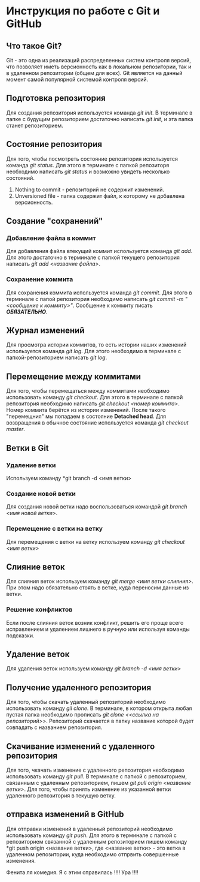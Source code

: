 # Инструкция по работе с Git и GitHub

## Что такое Git?
Git - это одна из реализаций распределенных систем контроля версий, что позволяет иметь версионность как в локальном репозитории, так и в удаленном репозитории (общем для всех). Git является на данный момент самой популярной системой контроля версий. 

## Подготовка репозитория
Для создания репозитория используется команда *git init*. В терминале в папке с будущим репозиторием достаточно написать *git init*, и эта папка станет репозиторием. 

## Состояние репозитория
Для того, чтобы посмотреть состояние репозитория используется команда *git status*. Для этого в терминате с папкой репозиторя необходимо написать *git status* и возможно увидеть несколько состояний. 
1. Nothing to commit - репозиторий не содержит изменений. 
2. Unversioned file - папка содержит файл, к которому не добавлена версионность.

## Создание "сохранений"

### Добавление файла в коммит
Для добавления файла втекущий коммит используется команда *git add*. Для этого достаточно в терминале с папкой текущего репозитория написать *git add <название файла>*.

### Сохранение коммита

Для сохранения коммита используется команда *git commit*. Для этого в терминале с папой репозитория необходимо написать *git commit -m "<сообщение к коммиту>"*. Сообщение к коммиту писать ***ОБЯЗАТЕЛЬНО***.

## Журнал изменений
Для просмотра истории коммитов, то есть истории наших изменений используется команда *git log*. Для этого необходимо в терминале с папкой-репозиторием написать *git log*.

## Перемещение между коммитами
Для того, чтобы перемещаться между коммитами необходимо использовать команду *git checkout*. Для этого в терминале с папкой репозитория необходимо написать *git checkout <номер коммита>*. Номер коммита берётся из истории изменений. После такого "перемещния" мы попадаем в состояние **Detached head**. Для возвращения в обычное состояние используется команда *git checkout master*. 

## Ветки в Git

### Удаление ветки 
Используем команду *git branch -d <имя ветки>

### Создание новой ветки
Для создания новой ветки надо воспользоваться командой *git branch <имя новой ветки>*. 

### Перемещение с ветки на ветку
Для перемещения с ветки на ветку используем команду *git checkout <имя ветки>*


## Слияние веток

Для слияния веток используем команду *git merge <имя ветки слияния>*. При этом надо обязательно стоять в ветке, куда переносим данные из ветки. 

### Решение конфликтов

Если после слияния веток возник конфликт, решить его проще всего исправлением и удалением лишнего в ручную или используя команды подсказки.

## Удаление веток

Для удаления веток используем команду *git branch -d <имя ветки>*

## Получение удаленного репозитория
Для того, чтобы скачать удаленный репозиторий необходимо использовать команду *gil clone*. В терминале, в котором открыта любая пустая папка необходимо прописать *git clone <<ссылка на репозиторий>>*. Репозиторий скачается в папку название которой будет совпадать с названием репозитория. 

## Скачивание изменений с удаленного репозитория

Для того, чкачать изменение с удаленного репозитория необходимо использовать команду *git pull*. В терминале с папкой с репозиторием, связанным с удаленным репозиторием, пишем *git pull origin <название ветки>*. Для того, чтобы принять изменение из указанной ветки удаленного репозитория в текущую ветку. 

## отправка изменений в GitHub
Для отправки изменений в удаленный репозиторий необходимо использовать команду *git push*. Для этого в терминале с папкой с репозиторием связанной с удаленным репозиторием пишем команду *git push origin <название ветки>, где <название ветки> - это ветка в удаленном репозитории, куда необходимо отпрвить совершенные изменения. 


Фенита ля комедия. Я с этим справилась !!!! Ура !!!!
